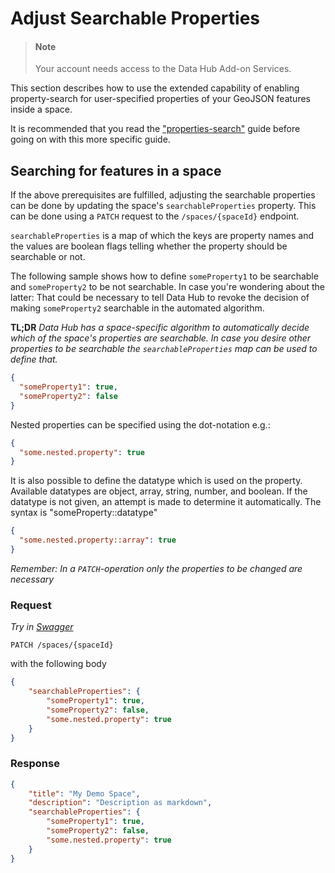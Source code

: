 # Adjust Searchable Properties

> #### Note
>
>Your account needs access to the Data Hub Add-on Services.

This section describes how to use the extended capability of enabling property-search for
user-specified properties of your GeoJSON features inside a space.

It is recommended that you read the ["properties-search"](propertiessearch.md) guide before going on
with this more specific guide.

## Searching for features in a space

If the above prerequisites are fulfilled, adjusting the searchable properties can be done by
updating the space's `searchableProperties` property. This can be done using a `PATCH` request to
the `/spaces/{spaceId}` endpoint.

`searchableProperties` is a map of which the keys are property names and the values are boolean
flags telling whether the property should be searchable or not.

The following sample shows how to define `someProperty1` to be searchable and `someProperty2` to
be not searchable. In case you're wondering about the latter: That could be necessary to tell Data Hub
to revoke the decision of making `someProperty2` searchable in the automated algorithm.

**TL;DR**
*Data Hub has a space-specific algorithm to automatically decide which of the space's properties
are searchable. In case you desire other properties to be searchable the `searchableProperties` map
can be used to define that.*

```JSON
{
  "someProperty1": true,
  "someProperty2": false
}
```

Nested properties can be specified using the dot-notation e.g.:

```JSON
{
  "some.nested.property": true
}
```

It is also possible to define the datatype which is used on the property. Available datatypes
are object, array, string, number, and boolean. If the datatype is not given, an attempt is made 
to determine it automatically. The syntax is "someProperty::datatype"

```JSON
{
  "some.nested.property::array": true
}
```

*Remember: In a `PATCH`-operation only the properties to be changed are necessary*

### Request

*Try in [Swagger](https://xyz.api.here.com/hub/static/swagger/#/Edit%20Spaces/patchSpace)*

```HTTP
PATCH /spaces/{spaceId}
```

with the following body

```JSON
{
    "searchableProperties": {
        "someProperty1": true,
        "someProperty2": false,
        "some.nested.property": true
    }
}
```

### Response

```JSON
{
    "title": "My Demo Space",
    "description": "Description as markdown",
    "searchableProperties": {
        "someProperty1": true,
        "someProperty2": false,
        "some.nested.property": true
    }
}
```
